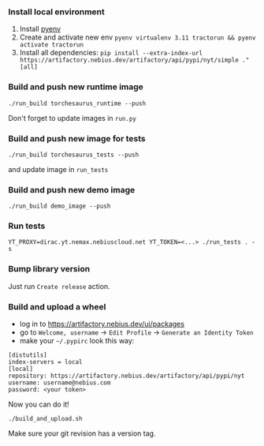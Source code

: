 ### Install local environment
1. Install [pyenv](https://github.com/pyenv/pyenv)
2. Create and activate new env `pyenv virtualenv 3.11 tractorun && pyenv activate tractorun`
3. Install all dependencies: `pip install --extra-index-url https://artifactory.nebius.dev/artifactory/api/pypi/nyt/simple ."[all]`


### Build and push new runtime image
```shell
./run_build torchesaurus_runtime --push
```
Don't forget to update images in `run.py`

### Build and push new image for tests
```shell
./run_build torchesaurus_tests --push
```
and update image in `run_tests`

### Build and push new demo image
```shell
./run_build demo_image --push
```

### Run tests
```shell
YT_PROXY=dirac.yt.nemax.nebiuscloud.net YT_TOKEN=<...> ./run_tests . -s
```

### Bump library version
Just run `Create release` action.

### Build and upload a wheel
- log in to https://artifactory.nebius.dev/ui/packages
- go to `Welcome, username` -> `Edit Profile` -> `Generate an Identity Token`
- make your `~/.pypirc` look this way:
```
[distutils]
index-servers = local
[local]
repository: https://artifactory.nebius.dev/artifactory/api/pypi/nyt
username: username@nebius.com
password: <your token>
```

Now you can do it!
```shell
./build_and_upload.sh
```
Make sure your git revision has a version tag.
